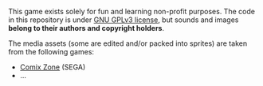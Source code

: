 This game exists solely for fun and learning non-profit purposes. The code in this repository is under [GNU GPLv3 license](./LICENSE-GPL), but sounds and images **belong to their authors and copyright holders**.

The media assets (some are edited and/or packed into sprites) are taken from the following games:

- [Comix Zone](https://en.wikipedia.org/wiki/Comix_Zone) (SEGA)
- ...

